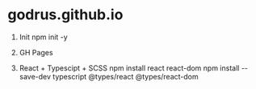 # godrus.github.io

1. Init
npm init -y

2. GH Pages

3. React + Typescipt + SCSS
npm install react react-dom
npm install --save-dev typescript @types/react @types/react-dom
